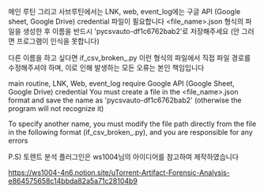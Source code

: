 메인 루틴 그리고 사브루틴에서는 LNK, web, event_log에는 구글 API (Google sheet, Google Drive) credential 파일이 필요합니다
<file_name>.json 형식의 파일을 생성한 후 이름을 반드시 'pycsvauto-df1c6762bab2'로 저장해주세요 (안 그러면 프로그램이 인식을 못합니다)

다른 이름을 하고 싶다면 if_csv_broken_<name>.py 이런 형식의 파일에서 직접 파일 경로를 수정해주셔야 하며, 이로 인해 발생하는 모든 오류는 본인 책임입니다

main routine, LNK, Web, event_log require Google API (Google Sheet, Google Drive) credential
You must create a file in the <file_name>.json format and save the name as 'pycsvauto-df1c6762bab2' (otherwise the program will not recognize it)

To specify another name, you must modify the file path directly from the file in the following format (if_csv_broken_<name>.py), and you are responsible for any errors

P.S) 토렌트 분석 플러그인은 ws1004님의 아이디어를 참고하여 제작하였습니다 

https://ws1004-4n6.notion.site/uTorrent-Artifact-Forensic-Analysis-e864575658c14bbda82a5a71c28104b9
